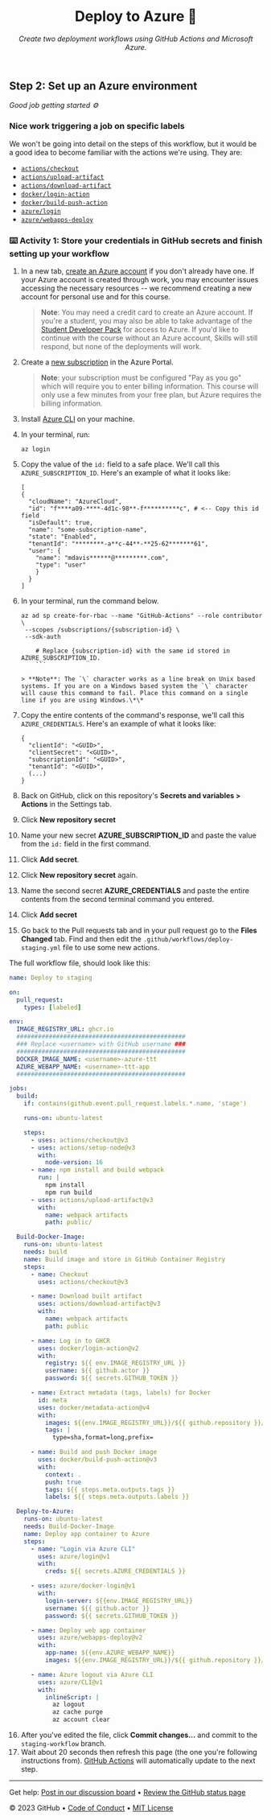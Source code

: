 <header>

<!--
  <<< Author notes: Course header >>>
  Include a 1280x640 image, course title in sentence case, and a concise description in emphasis.
  In your repository settings: enable template repository, add your 1280x640 social image, auto delete head branches.
  Add your open source license, GitHub uses MIT license.
-->

# Deploy to Azure 🧪

_Create two deployment workflows using GitHub Actions and Microsoft Azure._

</header>

<!--
  <<< Author notes: Step 2 >>>
  Start this step by acknowledging the previous step.
  Define terms and link to docs.github.com.
-->

## Step 2: Set up an Azure environment

_Good job getting started :gear:_

### Nice work triggering a job on specific labels

We won't be going into detail on the steps of this workflow, but it would be a good idea to become familiar with the actions we're using. They are:

- [`actions/checkout`](https://github.com/actions/checkout)
- [`actions/upload-artifact`](https://github.com/actions/upload-artifact)
- [`actions/download-artifact`](https://github.com/actions/download-artifact)
- [`docker/login-action`](https://github.com/docker/login-action)
- [`docker/build-push-action`](https://github.com/docker/build-push-action)
- [`azure/login`](https://github.com/Azure/login)
- [`azure/webapps-deploy`](https://github.com/Azure/webapps-deploy)

### :keyboard: Activity 1: Store your credentials in GitHub secrets and finish setting up your workflow

1.  In a new tab, [create an Azure account](https://azure.microsoft.com/en-us/free/) if you don't already have one. If your Azure account is created through work, you may encounter issues accessing the necessary resources -- we recommend creating a new account for personal use and for this course.
    > **Note**: You may need a credit card to create an Azure account. If you're a student, you may also be able to take advantage of the [Student Developer Pack](https://education.github.com/pack) for access to Azure. If you'd like to continue with the course without an Azure account, Skills will still respond, but none of the deployments will work.
1.  Create a [new subscription](https://docs.microsoft.com/en-us/azure/cost-management-billing/manage/create-subscription) in the Azure Portal.
    > **Note**: your subscription must be configured "Pay as you go" which will require you to enter billing information. This course will only use a few minutes from your free plan, but Azure requires the billing information.
1.  Install [Azure CLI](https://docs.microsoft.com/en-us/cli/azure/install-azure-cli?view=azure-cli-latest) on your machine.
1.  In your terminal, run:
    ```shell
    az login
    ```
1.  Copy the value of the `id:` field to a safe place. We'll call this `AZURE_SUBSCRIPTION_ID`. Here's an example of what it looks like:
    ```shell
    [
    {
      "cloudName": "AzureCloud",
      "id": "f****a09-****-4d1c-98**-f**********c", # <-- Copy this id field
      "isDefault": true,
      "name": "some-subscription-name",
      "state": "Enabled",
      "tenantId": "********-a**c-44**-**25-62*******61",
      "user": {
        "name": "mdavis******@*********.com",
        "type": "user"
        }
      }
    ]
    ```
1.  In your terminal, run the command below.

    ````shell
    az ad sp create-for-rbac --name "GitHub-Actions" --role contributor \
     --scopes /subscriptions/{subscription-id} \
     --sdk-auth

        # Replace {subscription-id} with the same id stored in AZURE_SUBSCRIPTION_ID.
        ```

    > **Note**: The `\` character works as a line break on Unix based systems. If you are on a Windows based system the `\` character will cause this command to fail. Place this command on a single line if you are using Windows.\*\*

    ````

1.  Copy the entire contents of the command's response, we'll call this `AZURE_CREDENTIALS`. Here's an example of what it looks like:
    ```shell
    {
      "clientId": "<GUID>",
      "clientSecret": "<GUID>",
      "subscriptionId": "<GUID>",
      "tenantId": "<GUID>",
      (...)
    }
    ```
1.  Back on GitHub, click on this repository's **Secrets and variables > Actions** in the Settings tab.
1.  Click **New repository secret**
1.  Name your new secret **AZURE_SUBSCRIPTION_ID** and paste the value from the `id:` field in the first command.
1.  Click **Add secret**.
1.  Click **New repository secret** again.
1.  Name the second secret **AZURE_CREDENTIALS** and paste the entire contents from the second terminal command you entered.
1.  Click **Add secret**
1.  Go back to the Pull requests tab and in your pull request go to the **Files Changed** tab. Find and then edit the `.github/workflows/deploy-staging.yml` file to use some new actions.

The full workflow file, should look like this:

```yaml
name: Deploy to staging

on:
  pull_request:
    types: [labeled]

env:
  IMAGE_REGISTRY_URL: ghcr.io
  ###############################################
  ### Replace <username> with GitHub username ###
  ###############################################
  DOCKER_IMAGE_NAME: <username>-azure-ttt
  AZURE_WEBAPP_NAME: <username>-ttt-app
  ###############################################

jobs:
  build:
    if: contains(github.event.pull_request.labels.*.name, 'stage')

    runs-on: ubuntu-latest

    steps:
      - uses: actions/checkout@v3
      - uses: actions/setup-node@v3
        with:
          node-version: 16
      - name: npm install and build webpack
        run: |
          npm install
          npm run build
      - uses: actions/upload-artifact@v3
        with:
          name: webpack artifacts
          path: public/

  Build-Docker-Image:
    runs-on: ubuntu-latest
    needs: build
    name: Build image and store in GitHub Container Registry
    steps:
      - name: Checkout
        uses: actions/checkout@v3

      - name: Download built artifact
        uses: actions/download-artifact@v3
        with:
          name: webpack artifacts
          path: public

      - name: Log in to GHCR
        uses: docker/login-action@v2
        with:
          registry: ${{ env.IMAGE_REGISTRY_URL }}
          username: ${{ github.actor }}
          password: ${{ secrets.GITHUB_TOKEN }}

      - name: Extract metadata (tags, labels) for Docker
        id: meta
        uses: docker/metadata-action@v4
        with:
          images: ${{env.IMAGE_REGISTRY_URL}}/${{ github.repository }}/${{env.DOCKER_IMAGE_NAME}}
          tags: |
            type=sha,format=long,prefix=

      - name: Build and push Docker image
        uses: docker/build-push-action@v3
        with:
          context: .
          push: true
          tags: ${{ steps.meta.outputs.tags }}
          labels: ${{ steps.meta.outputs.labels }}

  Deploy-to-Azure:
    runs-on: ubuntu-latest
    needs: Build-Docker-Image
    name: Deploy app container to Azure
    steps:
      - name: "Login via Azure CLI"
        uses: azure/login@v1
        with:
          creds: ${{ secrets.AZURE_CREDENTIALS }}

      - uses: azure/docker-login@v1
        with:
          login-server: ${{env.IMAGE_REGISTRY_URL}}
          username: ${{ github.actor }}
          password: ${{ secrets.GITHUB_TOKEN }}

      - name: Deploy web app container
        uses: azure/webapps-deploy@v2
        with:
          app-name: ${{env.AZURE_WEBAPP_NAME}}
          images: ${{env.IMAGE_REGISTRY_URL}}/${{ github.repository }}/${{env.DOCKER_IMAGE_NAME}}:${{ github.sha }}

      - name: Azure logout via Azure CLI
        uses: azure/CLI@v1
        with:
          inlineScript: |
            az logout
            az cache purge
            az account clear
```

16. After you've edited the file, click **Commit changes...** and commit to the `staging-workflow` branch.
17. Wait about 20 seconds then refresh this page (the one you're following instructions from). [GitHub Actions](https://docs.github.com/en/actions) will automatically update to the next step.

<footer>

<!--
  <<< Author notes: Footer >>>
  Add a link to get support, GitHub status page, code of conduct, license link.
-->

---

Get help: [Post in our discussion board](https://github.com/orgs/skills/discussions/categories/deploy-to-azure) &bull; [Review the GitHub status page](https://www.githubstatus.com/)

&copy; 2023 GitHub &bull; [Code of Conduct](https://www.contributor-covenant.org/version/2/1/code_of_conduct/code_of_conduct.md) &bull; [MIT License](https://gh.io/mit)

</footer>
